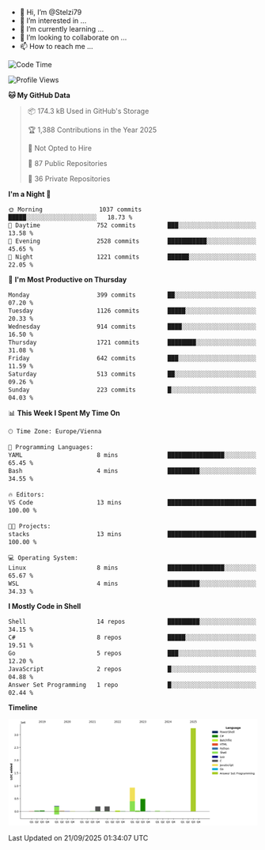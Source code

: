 - 👋 Hi, I’m @Stelzi79
- 👀 I’m interested in ...
- 🌱 I’m currently learning ...
- 💞️ I’m looking to collaborate on ...
- 📫 How to reach me ...

<!--START_SECTION:waka-->
![Code Time](http://img.shields.io/badge/Code%20Time-1%2C144%20hrs%2051%20mins-blue)

![Profile Views](http://img.shields.io/badge/Profile%20Views-0-blue)

**🐱 My GitHub Data** 

> 📦 174.3 kB Used in GitHub's Storage 
 > 
> 🏆 1,388 Contributions in the Year 2025
 > 
> 🚫 Not Opted to Hire
 > 
> 📜 87 Public Repositories 
 > 
> 🔑 36 Private Repositories 
 > 
**I'm a Night 🦉** 

```text
🌞 Morning                1037 commits        █████░░░░░░░░░░░░░░░░░░░░   18.73 % 
🌆 Daytime                752 commits         ███░░░░░░░░░░░░░░░░░░░░░░   13.58 % 
🌃 Evening                2528 commits        ███████████░░░░░░░░░░░░░░   45.65 % 
🌙 Night                  1221 commits        ██████░░░░░░░░░░░░░░░░░░░   22.05 % 
```
📅 **I'm Most Productive on Thursday** 

```text
Monday                   399 commits         ██░░░░░░░░░░░░░░░░░░░░░░░   07.20 % 
Tuesday                  1126 commits        █████░░░░░░░░░░░░░░░░░░░░   20.33 % 
Wednesday                914 commits         ████░░░░░░░░░░░░░░░░░░░░░   16.50 % 
Thursday                 1721 commits        ████████░░░░░░░░░░░░░░░░░   31.08 % 
Friday                   642 commits         ███░░░░░░░░░░░░░░░░░░░░░░   11.59 % 
Saturday                 513 commits         ██░░░░░░░░░░░░░░░░░░░░░░░   09.26 % 
Sunday                   223 commits         █░░░░░░░░░░░░░░░░░░░░░░░░   04.03 % 
```


📊 **This Week I Spent My Time On** 

```text
🕑︎ Time Zone: Europe/Vienna

💬 Programming Languages: 
YAML                     8 mins              ████████████████░░░░░░░░░   65.45 % 
Bash                     4 mins              █████████░░░░░░░░░░░░░░░░   34.55 % 

🔥 Editors: 
VS Code                  13 mins             █████████████████████████   100.00 % 

🐱‍💻 Projects: 
stacks                   13 mins             █████████████████████████   100.00 % 

💻 Operating System: 
Linux                    8 mins              ████████████████░░░░░░░░░   65.67 % 
WSL                      4 mins              █████████░░░░░░░░░░░░░░░░   34.33 % 
```

**I Mostly Code in Shell** 

```text
Shell                    14 repos            █████████░░░░░░░░░░░░░░░░   34.15 % 
C#                       8 repos             █████░░░░░░░░░░░░░░░░░░░░   19.51 % 
Go                       5 repos             ███░░░░░░░░░░░░░░░░░░░░░░   12.20 % 
JavaScript               2 repos             █░░░░░░░░░░░░░░░░░░░░░░░░   04.88 % 
Answer Set Programming   1 repo              █░░░░░░░░░░░░░░░░░░░░░░░░   02.44 % 
```



**Timeline**

![Lines of Code chart](https://raw.githubusercontent.com/Stelzi79/Stelzi79/main/assets/bar_graph.png)


 Last Updated on 21/09/2025 01:34:07 UTC
<!--END_SECTION:waka-->

<!---
Stelzi79/Stelzi79 is a ✨ special ✨ repository because its `README.md` (this file) appears on your GitHub profile.
You can click the Preview link to take a look at your changes.
--->
